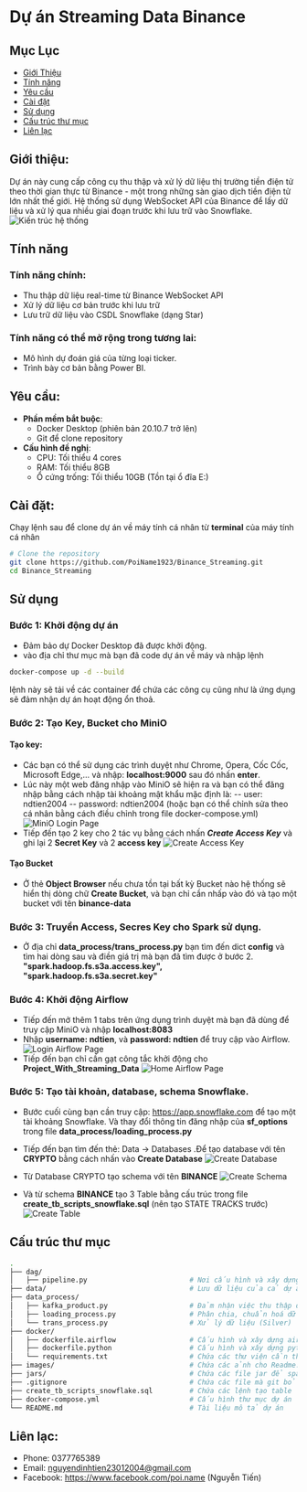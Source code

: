 # Dự án Streaming Data Binance

## Mục Lục
- [Giới Thiệu](#giới-Thiệu)
- [Tính năng](#tính-năng)
- [Yêu cầu](#yêu-cầu)
- [Cài đặt](#cài-đặt)
- [Sử dụng](#sử-dụng)
- [Cấu trúc thư mục](#cấu-trúc-thư-mục)
- [Liên lạc](#liên-lạc)

## Giới thiệu:
Dự án này cung cấp công cụ thu thập và xử lý dữ liệu thị trường tiền điện tử theo thời gian thực từ Binance - một trong những sàn giao dịch tiền điện tử lớn nhất thế giới. Hệ thống sử dụng WebSocket API của Binance để lấy dữ liệu và xử lý qua nhiều giai đoạn trước khi lưu trữ vào Snowflake.
![Kiến trúc hệ thống](images/diagram.png)

## Tính năng
### Tính năng chính:
- Thu thập dữ liệu real-time từ Binance WebSocket API
- Xử lý dữ liệu cơ bản trước khi lưu trữ
- Lưu trữ dữ liệu vào CSDL Snowflake (dạng Star)

### Tính năng có thể mở rộng trong tương lai:
- Mô hình dự đoán giá của từng loại ticker.
- Trình bày cơ bản bằng Power BI.

## Yêu cầu:
- **Phần mềm bắt buộc**:
  - Docker Desktop (phiên bản 20.10.7 trở lên)
  - Git để clone repository
- **Cấu hình đề nghị**:
  - CPU: Tối thiểu 4 cores
  - RAM: Tối thiểu 8GB
  - Ổ cứng trống: Tối thiểu 10GB (Tồn tại ổ đĩa E:)

## Cài đặt:
Chạy lệnh sau để clone dự án về máy tính cá nhân từ **terminal** của máy tính cá nhân
```bash
# Clone the repository
git clone https://github.com/PoiName1923/Binance_Streaming.git
cd Binance_Streaming
```

## Sử dụng
### Bước 1: Khởi động dự án
- Đảm bảo dự Docker Desktop đã được khởi động.
- vào địa chỉ thư mục mà bạn đã code dự án về máy và nhập lệnh
```bash
docker-compose up -d --build
```
lệnh này sẽ tải về các container để chứa các công cụ cũng như là ứng dụng sẽ đảm nhận dự án hoạt động ổn thoả.

### Bước 2: Tạo Key, Bucket cho MiniO
#### Tạo key:
- Các bạn có thể sử dụng các trình duyệt như Chrome, Opera, Cốc Cốc, Microsoft Edge,... và nhập: **localhost:9000** sau đó nhấn **enter**.
- Lúc này một web đăng nhập vào MiniO sẽ hiện ra và bạn có thể đăng nhập bằng cách nhập tài khoảng mật khẩu mặc định là:
-- user: ndtien2004
-- password: ndtien2004
(hoặc bạn có thể chỉnh sửa theo cá nhân bằng cách điều chỉnh trong file docker-compose.yml)
![MiniO Login Page](images/login_minio_page.png)
- Tiếp đến tạo 2 key cho 2 tác vụ bằng cách nhấn ***Create Access Key*** và ghi lại 2 **Secret Key** và 2 **access key**
![Create Access Key](images/create_access_key.png)

#### Tạo Bucket
- Ở thẻ **Object Browser** nếu chưa tồn tại bất kỳ Bucket nào hệ thống sẽ hiển thị dòng chữ **Create Bucket**, và bạn chỉ cần nhấp vào đó và tạo một bucket với tên **binance-data**

### Bước 3: Truyền Access, Secres Key cho Spark sử dụng.
- Ở địa chỉ **data_process/trans_process.py** bạn tìm đến dict **config** và tìm hai dòng sau và điền giá trị mà bạn đã tìm được ở bước 2. **"spark.hadoop.fs.s3a.access.key", "spark.hadoop.fs.s3a.secret.key"**

### Bước 4: Khởi động Airflow 
- Tiếp đến mở thêm 1 tabs trên ứng dụng trình duyệt mà bạn đã dùng để truy cập MiniO và nhập **localhost:8083**
- Nhập **username: ndtien**, và **password: ndtien** để truy cập vào Airflow.
![Login Airflow Page](images/login_airflow_page.png)
- Tiếp đến bạn chỉ cần gạt công tắc khởi động cho **Project_With_Streaming_Data**
![Home Airflow Page](images/home_airflow_page.png)

### Bước 5: Tạo tài khoản, database, schema Snowflake.
- Bước cuối cùng bạn cần truy cập: https://app.snowflake.com để tạo một tài khoảng Snowflake. Và thay đổi thông tin đăng nhập của **sf_options** trong file **data_process/loading_process.py**

- Tiếp đến bạn tìm đến thẻ: Data -> Databases .Để tạo database với tên **CRYPTO** bằng cách nhấn vào **Create Database**
![Create Database](images/create_db_snowflake.png)
- Từ Database CRYPTO tạo schema với tên **BINANCE** 
![Create Schema](images/create_schema_snowflake.png)
- Và từ schema **BINANCE** tạo 3 Table bằng cấu trúc trong file **create_tb_scripts_snowflake.sql** (nên tạo STATE TRACKS trước)
![Create Table](images/create_table_snowflake.png)

## Cấu trúc thư mục
```bash
.
├── dag/
│   ├── pipeline.py                         # Nơi cấu hình và xây dựng dags cho dự án
├── data/                                   # Lưu dữ liệu của cả dự án
├── data_process/
│   ├── kafka_product.py                    # Đảm nhận việc thu thập dữ liệu từ Binance và lưu vào Kafka (Bronze)
│   ├── loading_process.py                  # Phân chia, chuẩn hoá dữ liệu và tải lên snowflake (Gold)
│   └── trans_process.py                    # Xử lý dữ liệu (Silver)
├── docker/
│   ├── dockerfile.airflow                  # Cấu hình và xây dựng airflow cho dự án
│   ├── dockerfile.python                   # Cấu hình và xây dựng python cho dự án
│   └── requirements.txt                    # Chứa các thư viện cần thiết
├── images/                                 # Chứa các ảnh cho Readme.md
├── jars/                                   # Chứa các file jar để spark kết nối với Kafka, MiniO, Snowflake
├── .gitignore                              # Chứa các file mà git bỏ qua khi add
├── create_tb_scripts_snowflake.sql         # Chứa các lệnh tạo table
├── docker-compose.yml                      # Cấu hình thư mục dự án
└── README.md                               # Tài liệu mô tả dự án
```

## Liên lạc:
- Phone: 0377765389
- Email: nguyendinhtien23012004@gmail.com
- Facebook: https://www.facebook.com/poi.name (Nguyễn Tiến)
